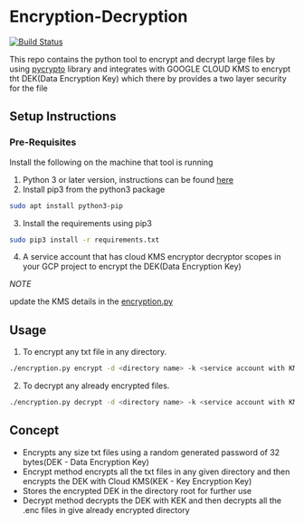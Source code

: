 # Encryption-Decryption

[![Build Status][travis-badge]][travis]

[travis-badge]: https://travis-ci.com/ravitejb/python-encrypt-decrypt-kms.svg?branch=master
[travis]: https://travis-ci.com/ravitejb/python-encrypt-decrypt-kms

This repo contains the python tool to encrypt and decrypt large files by using [pycrypto](http://pythonhosted.org/pycrypto/) library and integrates with GOOGLE CLOUD KMS to encrypt tht DEK(Data Encryption Key) which there by provides a two layer security for the file

## Setup Instructions

### Pre-Requisites
Install the following on the machine that tool is running
1. Python 3 or later version, instructions can be found [here](https://cloud.google.com/python/setup#installing_python)
2. Install pip3 from the python3 package
  ```bash
  sudo apt install python3-pip
  ```
3. Install the requirements using pip3
  ```bash
  sudo pip3 install -r requirements.txt
  ```
4. A service account that has cloud KMS encryptor decryptor scopes in your GCP project to encrypt the DEK(Data Encryption Key)

*NOTE*

update the KMS details in the [encryption.py](https://github.com/ravitejb/python-encrypter-decrypter/blob/master/encryption.py#L18)

## Usage
1. To encrypt any txt file in any directory.
  ```bash
  ./encryption.py encrypt -d <directory name> -k <service account with KMS access>
  ```
2. To decrypt any already encrypted files.
  ```bash
  ./encryption.py decrypt -d <directory name> -k <service account with KMS access>
  ```
## Concept
* Encrypts any size txt files using a random generated password of 32 bytes(DEK - Data Encryption Key)
* Encrypt method encrypts all the txt files in any given directory and then encrypts the DEK with Cloud KMS(KEK - Key Encryption Key)
* Stores the encrypted DEK in the directory root for further use
* Decrypt method decrypts the DEK with KEK and then decrypts all the .enc files in give already encrypted directory
